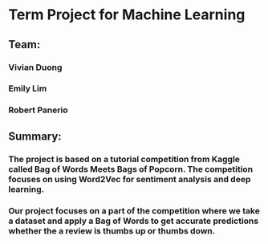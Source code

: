 # Term Project for Machine Learning
## Team:
### Vivian Duong
### Emily Lim
### Robert Panerio

## Summary:
### The project is based on a tutorial competition from Kaggle called Bag of Words Meets Bags of Popcorn. The competition focuses on using Word2Vec for sentiment analysis and deep learning. 

### Our project focuses on a part of the competition where we take a dataset and apply a Bag of Words to get accurate predictions whether the a review is thumbs up or thumbs down. 
	
